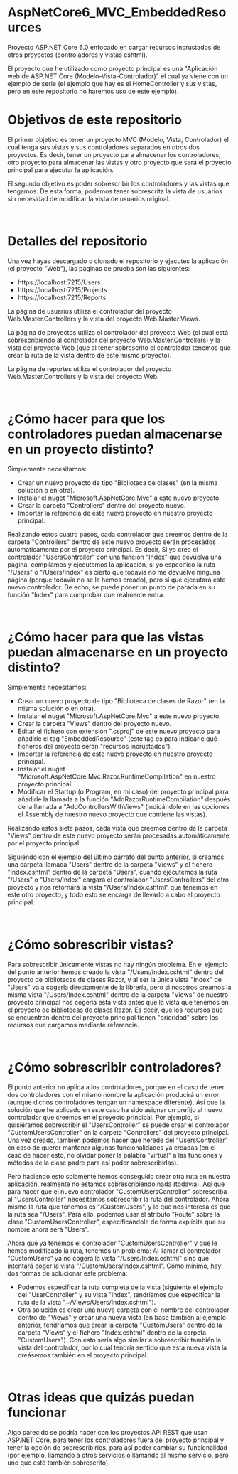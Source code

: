 # AspNetCore6_MVC_EmbeddedResources
<p>Proyecto ASP.NET Core 6.0 enfocado en cargar recursos incrustados de otros proyectos (controladores y vistas cshtml).</p>
<p>El proyecto que he utilizado como proyecto principal es una "Aplicación web de ASP.NET Core (Modelo-Vista-Controlador)" el cual ya viene con un ejemplo de serie (el ejemplo que hay es el HomeController y sus vistas, pero en este repositorio no haremos uso de este ejemplo).</p>

# Objetivos de este repositorio
<p>El primer objetivo es tener un proyecto MVC (Modelo, Vista, Controlador) el cual tenga sus vistas y sus controladores separados en otros dos proyectos. Es decir, tener un proyecto para almacenar los controladores, otro proyecto para almacenar las vistas y otro proyecto que será el proyecto principal para ejecutar la aplicación.</p>
<p>El segundo objetivo es poder sobrescribir los controladores y las vistas que tengamos. De esta forma, podemos tener sobrescrita la vista de usuarios sin necesidad de modificar la vista de usuarios original.</p>
<br />

# Detalles del repositorio
<p>Una vez hayas descargado o clonado el repositorio y ejecutes la aplicación (el proyecto "Web"), las páginas de prueba son las siguientes:</p>
<ul>
	<li>https://localhost:7215/Users</li>
	<li>https://localhost:7215/Projects</li>
	<li>https://localhost:7215/Reports</li>
</ul>
<p>La página de usuarios utiliza el controlador del proyecto Web.Master.Controllers y la vista del proyecto Web.Master.Views.</p>
<p>La página de proyectos utiliza el controlador del proyecto Web (el cual está sobrescribiendo al controlador del proyecto Web.Master.Controllers) y la vista del proyecto Web (que al tener sobrescrito el controlador tenemos que crear la ruta de la vista dentro de este mismo proyecto).</p>
<p>La página de reportes utiliza el controlador del proyecto Web.Master.Controllers y la vista del proyecto Web.</p>
<br />

# ¿Cómo hacer para que los controladores puedan almacenarse en un proyecto distinto?
<p>Simplemente necesitamos:</p>
<ul>
	<li>Crear un nuevo proyecto de tipo "Biblioteca de clases" (en la misma solución o en otra).</li>
	<li>Instalar el nuget "Microsoft.AspNetCore.Mvc" a este nuevo proyecto.</li>
	<li>Crear la carpeta "Controllers" dentro del proyecto nuevo.</li>
	<li>Importar la referencia de este nuevo proyecto en nuestro proyecto principal.</li>
</ul>
<p>Realizando estos cuatro pasos, cada controlador que creemos dentro de la carpeta "Controllers" dentro de este nuevo proyecto serán procesados automáticamente por el proyecto principal. Es decir, Si yo creo el controlador "UsersController" con una función "Index" que devuelva una página, compilamos y ejecutamos la aplicación, si yo especifico la ruta "/Users" o "/Users/Index" es cierto que todavía no me devuelve ninguna página (porque todavía no se la hemos creado), pero sí que ejecutará este nuevo controlador. De echo, se puede poner un punto de parada en su función "Index" para comprobar que realmente entra.</p>
<br />

# ¿Cómo hacer para que las vistas puedan almacenarse en un proyecto distinto?
<p>Simplemente necesitamos:</p>
<ul>
	<li>Crear un nuevo proyecto de tipo "Biblioteca de clases de Razor" (en la misma solución o en otra).</li>
	<li>Instalar el nuget "Microsoft.AspNetCore.Mvc" a este nuevo proyecto.</li>
	<li>Crear la carpeta "Views" dentro del proyecto nuevo.</li>
	<li>Editar el fichero con extensión ".csproj" de este nuevo proyecto para añadirle el tag "EmbeddedResource" (este tag es para indicarle qué ficheros del proyecto serán "recursos incrustados").</li>
	<li>Importar la referencia de este nuevo proyecto en nuestro proyecto principal.</li>
	<li>Instalar el nuget "Microsoft.AspNetCore.Mvc.Razor.RuntimeCompilation" en nuestro proyecto principal.</li>
	<li>Modificar el Startup (o Program, en mi caso) del proyecto principal para añadirle la llamada a la función "AddRazorRuntimeCompilation" después de la llamada a "AddControllersWithViews" (indicándole en las opciones el Assembly de nuestro nuevo proyecto que contiene las vistas).</li>
</ul>
<p>Realizando estos siete pasos, cada vista que creemos dentro de la carpeta "Views" dentro de este nuevo proyecto serán procesadas automáticamente por el proyecto principal.</p>
<p>Siguiendo con el ejemplo del último párrafo del punto anterior, si creamos una carpeta llamada "Users" dentro de la carpeta "Views" y el fichero "Index.cshtml" dentro de la carpeta "Users", cuando ejecutemos la ruta "/Users" o "Users/Index" cargará el controlador "UsersControllers" del otro proyecto y nos retornará la vista "/Users/Index.cshtml" que tenemos en este otro proyecto, y todo esto se encarga de llevarlo a cabo el proyecto principal.</p>
<br />

# ¿Cómo sobrescribir vistas?
<p>Para sobrescribir únicamente vistas no hay ningún problema. En el ejemplo del punto anterior hemos creado la vista "/Users/Index.cshtml" dentro del proyecto de bibliotecas de clases Razor, y al ser la única vista "Index" de "Users" va a cogerla directamente de la librería, pero si nosotros creamos la misma vista "/Users/Index.cshtml" dentro de la carpeta "Views" de nuestro proyecto principal nos cogería esta vista antes que la vista que tenemos en el proyecto de bibliotecas de clases Razor. Es decir, que los recursos que se encuentran dentro del proyecto principal tienen "prioridad" sobre los recursos que cargamos mediante referencia.</p>
<br />

# ¿Cómo sobrescribir controladores?
<p>El punto anterior no aplica a los controladores, porque en el caso de tener dos controladores con el mismo nombre la aplicación producirá un error (aunque dichos controladores tengan un namespace diferente). Así que la solución que he aplicado en este caso ha sido asignar un prefijo al nuevo controlador que creemos en el proyecto principal. Por ejemplo, si quisiéramos sobrescribir el "UsersController" se puede crear el controlador "CustomUsersController" en la carpeta "Controllers" del proyecto principal. Una vez creado, también podemos hacer que herede del "UsersController" en caso de querer mantener algunas funcionalidades ya creadas (en el caso de hacer esto, no olvidar poner la palabra "virtual" a las funciones y métodos de la clase padre para así poder sobrescribirlas).</p>
<p>Pero haciendo esto solamente hemos conseguido crear otra ruta en nuestra aplicación, realmente no estamos sobrescribiendo nada (todavía). Así que para hacer que el nuevo controlador "CustomUsersController" sobrescriba al "UsersController" necesitamos sobrescribir la ruta del controlador. Ahora mismo la ruta que tenemos es "/CustomUsers", y lo que nos interesa es que la ruta sea "/Users". Para ello, podemos usar el atributo "Route" sobre la clase "CustomUsersController", especificándole de forma explícita que su nombre ahora será "Users".</p>
<p>Ahora que ya tenemos el controlador "CustomUsersController" y que le hemos modificado la ruta, tenemos un problema: Al llamar el controlador "CustomUsers" ya no cogerá la vista "/Users/Index.cshtml" sino que intentará coger la vista "/CustomUsers/Index.cshtml". Cómo mínimo, hay dos formas de solucionar este problema:</p>
<ul>
	<li>Podemos especificar la ruta completa de la vista (siguiente el ejemplo del "UserController" y su vista "Index", tendríamos que especificar la ruta de la vista "~/Views/Users/Index.cshtml").</li>
	<li>Otra solución es crear una nueva carpeta con el nombre del controlador dentro de "Views" y crear una nueva vista (en base también al ejemplo anterior, tendríamos que crear la carpeta "CustomUsers" dentro de la carpeta "Views" y el fichero "Index.cshtml" dentro de la carpeta "CustomUsers"). Con esto sería algo similar a sobrescribir también la vista del controlador, por lo cual tendría sentido que esta nueva vista la creásemos también en el proyecto principal.</li>
</ul>
<br />

# Otras ideas que quizás puedan funcionar
<p>Algo parecido se podría hacer con los proyectos API REST que usan ASP.NET Core, para tener los controladores fuera del proyecto principal y tener la opción de sobrescribirlos, para así poder cambiar su funcionalidad (por ejemplo, llamando a otros servicios o llamando al mismo servicio, pero uno que esté también sobrescrito).</p>
